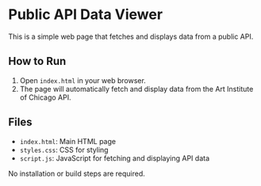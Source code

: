 # Public API Data Viewer

This is a simple web page that fetches and displays data from a public API.

## How to Run

1. Open `index.html` in your web browser.
2. The page will automatically fetch and display data from the Art Institute of Chicago API.

## Files
- `index.html`: Main HTML page
- `styles.css`: CSS for styling
- `script.js`: JavaScript for fetching and displaying API data

No installation or build steps are required.
